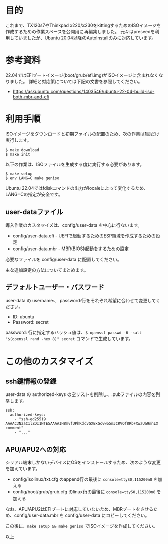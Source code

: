 
目的
====
これまで、TX120s7やThinkpad x220/x230をkittingするためのISOイメージを作成するための作業スペースを公開用に再編集しました。
元々はpreseedを利用していましたが、Ubuntu 20.04以降のAutoInstallのみに対応しています。

参考資料
========

22.04ではEFIブートイメージ(boot/grub/efi.img)がISOイメージに含まれなくなりました。
詳細と対応策については下記の文書を参照してください。

* https://askubuntu.com/questions/1403546/ubuntu-22-04-build-iso-both-mbr-and-efi

利用手順
=======

ISOイメージをダウンロードと初期ファイルの配置のため、次の作業は1回だけ実行します。

    $ make download
    $ make init

以下の作業は、ISOファイルを生成する度に実行する必要があります。

    $ make setup
    $ env LANG=C make geniso

Ubuntu 22.04ではfdiskコマンドの出力がlocaleによって変化するため、LANG=Cの指定が安全です。

user-dataファイル
----------------

導入作業のカスタマイズは、config/user-data を中心に行ないます。

* config/user-data.efi - UEFIで起動するためのESP領域を作成するための設定
* config/user-data.mbr - MBR(BIOS)起動をするための設定

必要なファイルを config/user-data に配置してください。

主な追加設定の方法についてまとめます。

デフォルトユーザー・パスワード
----------------------------

user-data の username:、 password:行をそれぞれ希望に合わせて変更してください。

* ID: ubuntu
* Password: secret

password: 行に指定するハッシュ値は、``$ openssl passwd -6 -salt "$(openssl rand -hex 8)" secret`` コマンドで生成しています。

この他のカスタマイズ
===================

ssh鍵情報の登録
---------------

user-data の authorized-keys の空リストを削除し、.pubファイルの内容を列挙します。

    ssh:
      authorized-keys:
        - "ssh-ed25519 AAAAC3NzaC1lZDI1NTE5AAAAIH8mvfUPhRddvGXBxGcvwo5m3CRVOf8RbFXwaUa9mhLX comment"
        - "..."

APU/APU2への対応
----------------

シリアル端末しかないデバイスにOSをインストールするため、次のような変更を加えています。

* config/isolinux/txt.cfg のappend行の最後に ``console=ttyS0,115200n8`` を加える
* config/boot/grub/grub.cfg のlinux行の最後に ``console=ttyS0,115200n8`` を加える

なお、APU/APU2はEFIブートに対応していないため、MBRブートをさせるため、config/user-data.mbr を config/user-data にコピーしてください。

この後に、``make setup && make geniso`` でISOイメージを作成してください。

以上
